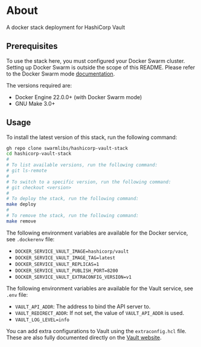 # About
A docker stack deployment for HashiCorp Vault

## Prerequisites

To use the stack here, you must configured your Docker Swarm cluster. Setting up Docker Swarm is outside the scope of this README. Please refer to the Docker Swarm mode [documentation](https://docs.docker.com/engine/swarm/).

The versions required are:
- Docker Engine 22.0.0+ (with Docker Swarm mode)
- GNU Make 3.0+

## Usage

To install the latest version of this stack, run the following command:

```bash
gh repo clone swarmlibs/hashicorp-vault-stack
cd hashicorp-vault-stack
# 
# To list available versions, run the following command:
# git ls-remote
# 
# To switch to a specific version, run the following command:
# git checkout <version>
# 
# To deploy the stack, run the following command:
make deploy
#
# To remove the stack, run the following command:
make remove
```

The following environment variables are available for the Docker service, see `.dockerenv` file:
- `DOCKER_SERVICE_VAULT_IMAGE=hashicorp/vault`
- `DOCKER_SERVICE_VAULT_IMAGE_TAG=latest`
- `DOCKER_SERVICE_VAULT_REPLICAS=1`
- `DOCKER_SERVICE_VAULT_PUBLISH_PORT=8200`
- `DOCKER_SERVICE_VAULT_EXTRACONFIG_VERSION=v1`

The following environment variables are available for the Vault service, see `.env` file:
- `VAULT_API_ADDR`: The address to bind the API server to.
- `VAULT_REDIRECT_ADDR`: If not set, the value of `VAULT_API_ADDR` is used.
- `VAULT_LOG_LEVEL=info`

You can add extra configurations to Vault using the `extraconfig.hcl` file. These are also fully documented directly on the [Vault website](https://developer.hashicorp.com/vault/docs/configuration).
